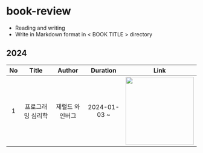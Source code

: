 # book-review
- Reading and writing
- Write in Markdown format in < BOOK TITLE > directory

## 2024
| No | Title | Author | Duration | Link |
|:-:|:-:|:-:|:-:|:-:|
| 1 | 프로그래밍 심리학 | 제럴드 와인버그 | 2024-01-03 ~<br/> | [<img src="https://contents.kyobobook.co.kr/sih/fit-in/458x0/pdt/9788966260980.jpg" height="180px">](https://github.com/jeeyn/book-review/tree/main/The_Psychology_of_Computer_Programming) |